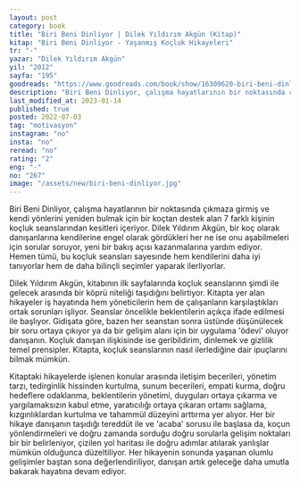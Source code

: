 ```yaml
---
layout: post
category: book
title: "Biri Beni Dinliyor | Dilek Yıldırım Akgün (Kitap)"
kitap: "Biri Beni Dinliyor - Yaşanmış Koçluk Hikayeleri"
tr: "-"
yazar: "Dilek Yıldırım Akgün"
yil: "2012"
sayfa: "195"
goodreads: "https://www.goodreads.com/book/show/16309620-biri-beni-dinliyor"
description: "Biri Beni Dinliyor, çalışma hayatlarının bir noktasında çıkmaza girmiş ve kendi yönlerini yeniden bulmak için bir koçtan destek alan 7 farklı kişinin koçluk seanslarından kesitleri içeriyor."
last_modified_at: 2023-01-14
published: true
posted: 2022-07-03
tag: "motivasyon"
instagram: "no"
insta: "no"
reread: "no"
rating: "2"
eng: "-"
no: "267"
image: "/assets/new/biri-beni-dinliyor.jpg"
---
```


Biri Beni Dinliyor, çalışma hayatlarının bir noktasında çıkmaza girmiş ve kendi yönlerini yeniden bulmak için bir koçtan destek alan 7 farklı kişinin koçluk seanslarından kesitleri içeriyor. Dilek Yıldırım Akgün, bir koç olarak danışanlarına kendilerine engel olarak gördükleri her ne ise onu aşabilmeleri için sorular soruyor, yeni bir bakış açısı kazanmalarına yardım ediyor. Hemen tümü, bu koçluk seansları sayesınde hem kendilerini daha iyi tanıyorlar hem de daha bilinçli seçimler yaparak ilerliyorlar.

Dilek Yıldırım Akgün, kitabının ilk sayfalarında koçluk seanslarınn şimdi ile gelecek arasında bir köprü niteliği taşıdığını belirtiyor. Kitapta yer alan hikayeler iş hayatında hem yöneticilerin hem de çalışanların karşılaştıkları ortak sorunları işliyor. Seanslar öncelikle beklentilerin açıkça ifade edilmesi ile başlıyor. Gidişata göre, bazen her seanstan sonra üstünde düşünülecek bir soru ortaya çıkıyor ya da bir gelişim alanı için bir uygulama 'ödevi' oluyor danışanın. Koçluk danışan ilişkisinde ise geribildirim, dinlemek ve gizlilik temel prensipler. Kitapta, koçluk seanslarının nasıl ilerlediğine dair ipuçlarını bilmak mümkün. 

Kitaptaki hikayelerde işlenen konular arasında iletişim becerileri, yönetim tarzı, tedirginlik hissinden kurtulma, sunum becerileri, empati kurma, doğru hedeflere odaklanma, beklentilerin yönetimi, duyguları ortaya çıkarma ve yargılamaksızın kabul etme, yaratıcılığı ortaya çıkaran ortamı sağlama, kızgınlıklardan kurtulma ve tahammül düzeyini arttırma yer alıyor. Her bir hikaye danışanın taşıdığı tereddüt ile ve 'acaba' sorusu ile başlasa da, koçun yönlendirmeleri ve doğru zamanda sorduğu doğru sorularla gelişim noktaları bir bir belirleniyor, çizilen yol haritası ile doğru adımlar atılarak yanlışlar mümkün olduğunca düzeltiliyor. Her hikayenin sonunda yaşanan olumlu gelişimler baştan sona değerlendiriliyor, danışan artık geleceğe daha umutla bakarak hayatına devam ediyor. 

